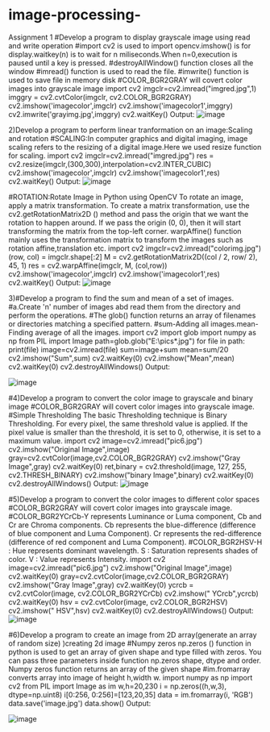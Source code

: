 # image-processing-
Assignment 1
#Develop a program to display grayscale image using read and write operation
#import cv2 is used to import opencv.imshow() is for display.waitkey(n) is to wait for n miliseconds.When n=0,execution is paused until a key is pressed.
#destroyAllWindow() function closes all the window
#imread() function is used to read the file.
#imwrite() function is used to save file in memory disk
#COLOR_BGR2GRAY will covert color images into grayscale image
import cv2
imgclr=cv2.imread("imgred.jpg",1)
imggry = cv2.cvtColor(imgclr, cv2.COLOR_BGR2GRAY)
cv2.imshow('imagecolor',imgclr)
cv2.imshow('imagecolor1',imggry)
cv2.imwrite('grayimg.jpg',imggry)
cv2.waitKey()
Output:
![image](https://user-images.githubusercontent.com/72300138/104424343-1beb5500-5534-11eb-9b10-a95e6b93e8f5.png)


2)Develop a program to perform linear tranformation on an image:Scaling and rotation
#SCALING:In computer graphics and digital imaging, image scaling refers to the resizing of a digital image.Here we used resize function for scaling.
import cv2 
imgclr=cv2.imread("imgred.jpg") 
res = cv2.resize(imgclr,(300,300),interpolation=cv2.INTER_CUBIC) 
cv2.imshow('imagecolor',imgclr)
cv2.imshow('imagecolor1',res)
cv2.waitKey()
Output:
![image](https://user-images.githubusercontent.com/72300138/104424627-7ab0ce80-5534-11eb-8eb6-6e763a34dadc.png)

#ROTATION:Rotate Image in Python using OpenCV To rotate an image, apply a matrix transformation. To create a matrix transformation, use the cv2.getRotationMatrix2D () method and pass the origin that we want the rotation to happen around. If we pass the origin (0, 0), then it will start transforming the matrix from the top-left corner.
warpAffine() function mainly uses the transformation matrix to transform the images such as rotation affine,translation etc.
import cv2 
imgclr=cv2.imread("colorimg.jpg") 
(row, col) = imgclr.shape[:2] 
M = cv2.getRotationMatrix2D((col / 2, row/ 2), 45, 1)
res = cv2.warpAffine(imgclr, M, (col,row)) 
cv2.imshow('imagecolor',imgclr)
cv2.imshow('imagecolor1',res)
cv2.waitKey()
Output:
![image](https://user-images.githubusercontent.com/72300138/104425220-4689dd80-5535-11eb-95d9-e64bd5e2f68a.png)

3)#Develop a program to find the sum and mean of a set of images.
#a.Create  'n' number of images abd read them from the directory and perform the operations.
#The glob() function returns an array of filenames or directories matching a specified pattern.
#sum-Adding all images.mean-Finding average of all the images.
import cv2
import glob 
import numpy as np
from PIL import Image
path=glob.glob("E:\pics\*.jpg")
for file in path:
    print(file)
    image=cv2.imread(file)
    sum=image+sum
mean=sum/20
cv2.imshow("Sum",sum)
cv2.waitKey(0)
cv2.imshow("Mean",mean)
cv2.waitKey(0)
cv2.destroyAllWindows()
Output:




![image](https://user-images.githubusercontent.com/72300138/104425703-d62f8c00-5535-11eb-94ce-498b71c830a5.png)

#4)Develop a program to convert the color image to grayscale and binary image
#COLOR_BGR2GRAY will covert color images into grayscale image.
#Simple Thresholding The basic Thresholding technique is Binary Thresholding. For every pixel, the same threshold value is applied. If the pixel value is smaller than the threshold, it is set to 0, otherwise, it is set to a maximum value.
import cv2
image=cv2.imread("pic6.jpg")
cv2.imshow("Original Image",image)
gray=cv2.cvtColor(image,cv2.COLOR_BGR2GRAY)
cv2.imshow("Gray Image",gray)
cv2.waitKey(0)
ret,binary = cv2.threshold(image, 127, 255, cv2.THRESH_BINARY)
cv2.imshow("binary Image",binary)
cv2.waitKey(0)
cv2.destroyAllWindows()
Output:
![image](https://user-images.githubusercontent.com/72300138/104426911-6e7a4080-5537-11eb-9dec-b62fe7473e23.png)




#5)Develop a program to convert the color images to different color spaces
#COLOR_BGR2GRAY will covert color images into grayscale image.
#COLOR_BGR2YCrCb-Y represents Luminance or Luma component, Cb and Cr are Chroma components. Cb represents the blue-difference (difference of blue component and Luma Component). Cr represents the red-difference (difference of red component and Luma Component).
#COLOR_BGR2HSV-H : Hue represents dominant wavelength.
S : Saturation represents shades of color.
V : Value represents Intensity.
import cv2
image=cv2.imread("pic6.jpg")
cv2.imshow("Original Image",image)
cv2.waitKey(0)
gray=cv2.cvtColor(image,cv2.COLOR_BGR2GRAY)
cv2.imshow("Gray Image",gray)
cv2.waitKey(0)
ycrcb = cv2.cvtColor(image, cv2.COLOR_BGR2YCrCb)
cv2.imshow(" YCrcb",ycrcb)
cv2.waitKey(0)
hsv = cv2.cvtColor(image, cv2.COLOR_BGR2HSV)
cv2.imshow(" HSV",hsv)
cv2.waitKey(0)
cv2.destroyAllWindows()
Output:
![image](https://user-images.githubusercontent.com/72300138/104426626-09bee600-5537-11eb-820f-f6aad3381e1b.png)



#6)Develop a program to create an image from 2D array(generate an array of random size)
)creating 2d image
#Numpy zeros np.zeros () function in python is used to get an array of given shape and type filled with zeros. You can pass three parameters inside function np.zeros shape, dtype and order. Numpy zeros function returns an array of the given shape
#im.fromarray converts array into image of height h,width w.
import numpy as np 
import cv2
from PIL import Image as im 
w,h=20,230
i = np.zeros((h,w,3), dtype=np.uint8)
i[0:256, 0:256]=[123,20,35]
data = im.fromarray(i, 'RGB') 
data.save('image.jpg') 
data.show()
Output:






![image](https://user-images.githubusercontent.com/72300138/104426484-da0fde00-5536-11eb-804b-8bbdaf3d3cd1.png)







